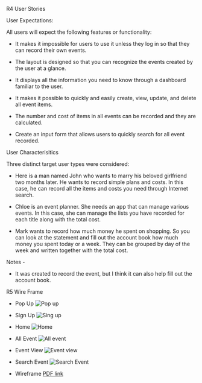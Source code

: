 R4 User Stories

User Expectations:

All users will expect the following features or functionality:

- It makes it impossible for users to use it unless they log in so that they can record their own events.

- The layout is designed so that you can recognize the events created by the user at a glance.

- It displays all the information you need to know through a dashboard familiar to the user.

- It makes it possible to quickly and easily create, view, update, and delete all event items.

- The number and cost of items in all events can be recorded and they are calculated.

- Create an input form that allows users to quickly search for all event recorded.

User Characterisitics

Three distinct target user types were considered:

- Here is a man named John who wants to marry his beloved girlfriend two months later. He wants to record simple plans and costs. In this case, he can record all the items and costs you need through Internet search.

- Chloe is an event planner. She needs an app that can manage various events. In this case, she can manage the lists you have recorded for each title along with the total cost.

- Mark wants to record how much money he spent on shopping. So you can look at the statement and fill out the account book how much money you spent today or a week. They can be grouped by day of the week and written together with the total cost.

Notes -

- It was created to record the event, but I think it can also help fill out the account book.


R5 Wire Frame

- Pop Up
![Pop up](https://i.imgur.com/X6GDSZB.png)

- Sign Up
![Sing up](https://i.imgur.com/7hIN8El.png)

- Home 
![Home](https://i.imgur.com/PR7TCJa.png)

- All Event
![All event](https://i.imgur.com/0mWCPvZ.png)

- Event View
![Event view](https://i.imgur.com/3VfI0cF.png)

- Search Event
![Search Event](https://i.imgur.com/bOWsQWC.png)

- Wireframe 
[PDF link](https://github.com/eunbiggabi/Squid-note-wireframe-pdf/blob/main/Taupe%20Organic%20Warm%20Blogger%20Bio%20Link%20Website.pdf)